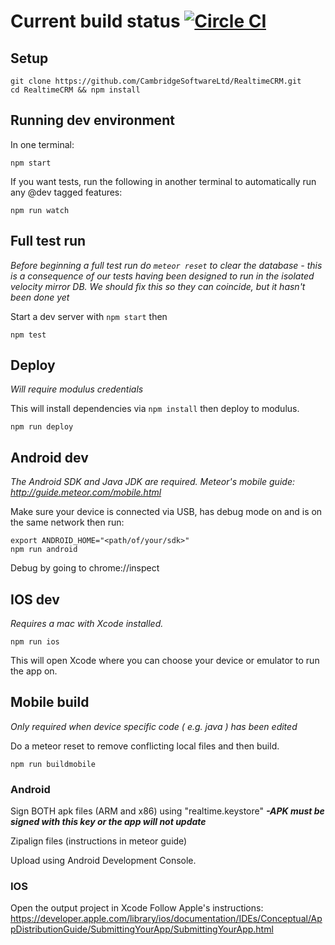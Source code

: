 # Current build status [![Circle CI](https://circleci.com/gh/CambridgeSoftwareLtd/RealtimeCRM.svg?style=svg&circle-token=6b8bfe9947235a21201212c7cacaaf287b6cf761)](https://circleci.com/gh/CambridgeSoftwareLtd/RealtimeCRM)

## Setup

```
git clone https://github.com/CambridgeSoftwareLtd/RealtimeCRM.git
cd RealtimeCRM && npm install
```

## Running dev environment

In one terminal:

```
npm start
```

If you want tests, run the following in another terminal to automatically run any @dev tagged features:

```
npm run watch
```

## Full test run

*Before beginning a full test run do `meteor reset` to clear the database - this is a consequence of our tests having been designed to run in the isolated velocity mirror DB. We should fix this so they can coincide, but it hasn't been done yet*

Start a dev server with `npm start` then

```
npm test
```

## Deploy

*Will require modulus credentials*

This will install dependencies via `npm install` then deploy to modulus.

```
npm run deploy
```

## Android dev
*The Android SDK and Java JDK are required. Meteor's mobile guide: http://guide.meteor.com/mobile.html*

Make sure your device is connected via USB, has debug mode on and is on the same network then run:

```
export ANDROID_HOME="<path/of/your/sdk>"
npm run android
```
Debug by going to chrome://inspect

## IOS dev
*Requires a mac with Xcode installed.*

```
npm run ios
```

This will open Xcode where you can choose your device or emulator to run the app on.

## Mobile build
*Only required when device specific code ( e.g. java ) has been edited*

Do a meteor reset to remove conflicting local files and then build.

```
npm run buildmobile
```
### Android

Sign BOTH apk files (ARM and x86) using "realtime.keystore" ***-APK must be signed with this key or the app will not update***

Zipalign files (instructions in meteor guide)

Upload using Android Development Console.

### IOS

Open the output project in Xcode
Follow Apple's instructions: https://developer.apple.com/library/ios/documentation/IDEs/Conceptual/AppDistributionGuide/SubmittingYourApp/SubmittingYourApp.html
